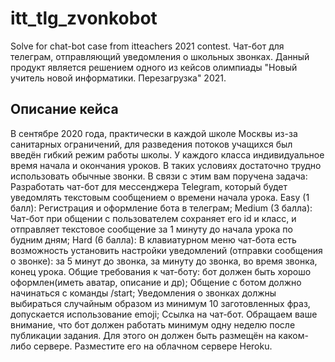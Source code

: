 # itt_tlg_zvonkobot
 Solve for chat-bot case from itteachers 2021 contest.
 Чат-бот для телеграм, отправляющий уведомления о школьных звонках. Данный продукт является решением одного из кейсов олимпиады "Новый учитель новой информатики. Перезагрузка" 2021.
 
 ## Описание кейса
 В сентябре 2020 года, практически в каждой школе Москвы из-за санитарных ограничений, для разведения потоков учащихся был введён гибкий режим работы школы. У каждого класса индивидуальное время начала и окончания уроков. В таких условиях достаточно трудно использовать обычные звонки. В связи с этим вам поручена задача:
Разработать чат-бот для мессенджера Telegram, который будет уведомлять текстовым сообщением о времени начала урока.
 Easy (1 балл): Регистрация и оформление бота в телеграм;
 Medium (3 балла): Чат-бот при общении с пользователем сохраняет его id и класс, и отправляет текстовое сообщение за 1 минуту до начала урока по будним дням;
 Hard (6 балла): В клавиатурном меню чат-бота есть возможность установить настройки уведомлений (отправки сообщения о звонке): за 5 минут до звонка, за минуту до звонка, во время звонка, конец урока.
Общие требования к чат-боту:
 бот должен быть хорошо оформлен(иметь аватар, описание и др);
 Общение с ботом должно начинаться с команды /start;
 Уведомления о звонках должны выбираться случайным образом из минимум 10 заготовленных фраз, допускается использование emoji;
 Ссылка на чат-бот.
 Обращаем ваше внимание, что бот должен работать минимум одну неделю после публикации задания. Для этого он должен быть размещён на каком-либо сервере. Разместите его на облачном сервере Heroku. 

